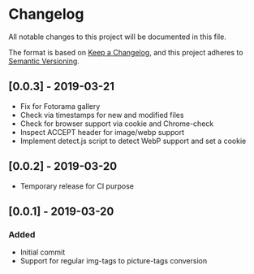 # Changelog
All notable changes to this project will be documented in this file.

The format is based on [Keep a Changelog](https://keepachangelog.com/en/1.0.0/),
and this project adheres to [Semantic Versioning](https://semver.org/spec/v2.0.0.html).

## [0.0.3] - 2019-03-21
- Fix for Fotorama gallery
- Check via timestamps for new and modified files
- Check for browser support via cookie and Chrome-check
- Inspect ACCEPT header for image/webp support
- Implement detect.js script to detect WebP support and set a cookie

## [0.0.2] - 2019-03-20
- Temporary release for CI purpose

## [0.0.1] - 2019-03-20
### Added
- Initial commit
- Support for regular img-tags to picture-tags conversion
